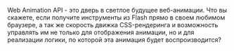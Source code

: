  Web Animation API - это дверь в светлое будущее веб-анимации. Что вы скажете, если получите инструменты из Flash прямо в своем любимом браузере, а так же скорость движка CSS-рендеринга и возможность управлять им не только для отображения анимации, но и для реализации логики, по которой эта анимация будет воспроизводится?
